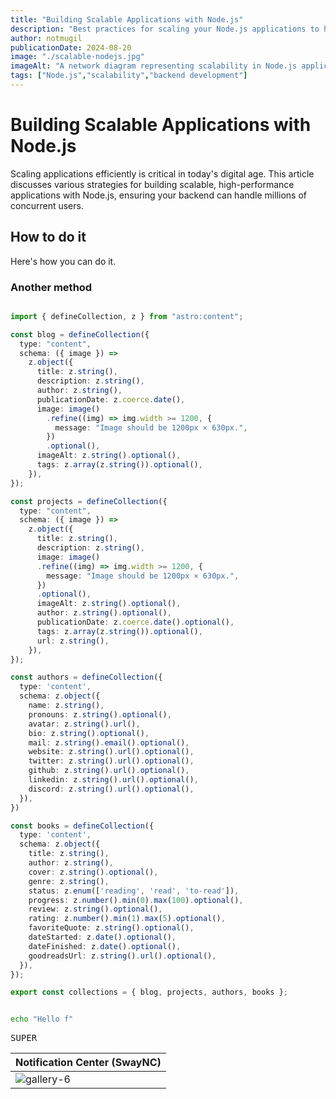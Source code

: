 ```yaml
---
title: "Building Scalable Applications with Node.js"
description: "Best practices for scaling your Node.js applications to handle millions of users."
author: notmugil
publicationDate: 2024-08-20
image: "./scalable-nodejs.jpg"
imageAlt: "A network diagram representing scalability in Node.js applications"
tags: ["Node.js","scalability","backend development"]
---
```


# Building Scalable Applications with Node.js

Scaling applications efficiently is critical in today's digital age. This article discusses various strategies for building scalable, high-performance applications with Node.js, ensuring your backend can handle millions of concurrent users.

## How to do it

Here's how you can do it.

### Another method

```ts title="consts.ts"

import { defineCollection, z } from "astro:content";

const blog = defineCollection({
  type: "content",
  schema: ({ image }) =>
    z.object({
      title: z.string(),
      description: z.string(),
      author: z.string(),
      publicationDate: z.coerce.date(),
      image: image()
        .refine((img) => img.width >= 1200, {
          message: "Image should be 1200px × 630px.",
        })
        .optional(),
      imageAlt: z.string().optional(),
      tags: z.array(z.string()).optional(),
    }),
});

const projects = defineCollection({
  type: "content",
  schema: ({ image }) =>
    z.object({
      title: z.string(),
      description: z.string(),
      image: image()
      .refine((img) => img.width >= 1200, {
        message: "Image should be 1200px × 630px.",
      })
      .optional(),
      imageAlt: z.string().optional(),
      author: z.string().optional(),
      publicationDate: z.coerce.date().optional(),
      tags: z.array(z.string()).optional(),
      url: z.string(),
    }),
});

const authors = defineCollection({
  type: 'content',
  schema: z.object({
    name: z.string(),
    pronouns: z.string().optional(),
    avatar: z.string().url(),
    bio: z.string().optional(),
    mail: z.string().email().optional(),
    website: z.string().url().optional(),
    twitter: z.string().url().optional(),
    github: z.string().url().optional(),
    linkedin: z.string().url().optional(),
    discord: z.string().url().optional(),
  }),
})

const books = defineCollection({
  type: 'content',
  schema: z.object({
    title: z.string(),
    author: z.string(),
    cover: z.string().optional(),
    genre: z.string(),
    status: z.enum(['reading', 'read', 'to-read']),
    progress: z.number().min(0).max(100).optional(),
    review: z.string().optional(),
    rating: z.number().min(1).max(5).optional(),
    favoriteQuote: z.string().optional(),
    dateStarted: z.date().optional(),
    dateFinished: z.date().optional(),
    goodreadsUrl: z.string().url().optional(),
  }),
});

export const collections = { blog, projects, authors, books };

```


```bash

echo "Hello f"

```
<kbd>SUPER</kbd>

| **Notification Center (SwayNC)**                         |
| -------------------------------------------------------- |
| ![gallery-6](/og.jpg)                                    |
